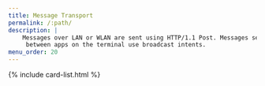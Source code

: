 ```yaml
---
title: Message Transport
permalink: /:path/
description: |
    Messages over LAN or WLAN are sent using HTTP/1.1 Post. Messages sent
     between apps on the terminal use broadcast intents.
menu_order: 20
---
```


{% include card-list.html %}
